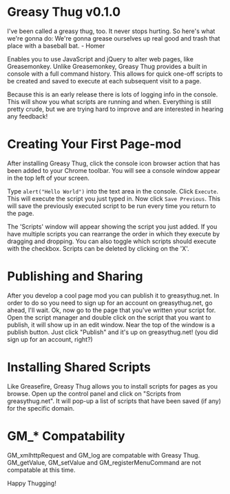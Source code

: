Greasy Thug v0.1.0
==================
I've been called a greasy thug, too. It never stops hurting. So here's what we're gonna do: We're gonna grease ourselves up real good and trash that place with a baseball bat. - Homer

Enables you to use JavaScript and jQuery to alter web pages, like Greasemonkey. Unlike Greasemonkey, Greasy Thug provides a built in console with a full command history. This allows for quick one-off scripts to be created and saved to execute at each subsequent visit to a page.

Because this is an early release there is lots of logging info in the console. This will show you what scripts are running and when. Everything is still pretty crude, but we are trying hard to improve and are interested in hearing any feedback!

Creating Your First Page-mod
============================
After installing Greasy Thug, click the console icon browser action that has been added to your Chrome toolbar. You will see a console window appear in the top left of your screen.

Type `alert("Hello World")` into the text area in the console. Click `Execute`. This will execute the script you just typed in. Now click `Save Previous`. This will save the previously executed script to be run every time you return to the page.

The 'Scripts' window will appear showing the script you just added. If you have multiple scripts you can rearrange the order in which they execute by dragging and dropping. You can also toggle which scripts should execute with the checkbox. Scripts can be deleted by clicking on the 'X'.

Publishing and Sharing
======================
After you develop a cool page mod you can publish it to greasythug.net. In order to do so you need to sign up for an account on greasythug.net, go ahead, I'll wait. Ok, now go to the page that you've written your script for. Open the script manager and double click on the script that you want to publish, it will show up in an edit window. Near the top of the window is a publish button. Just click "Publish" and it's up on greasythug.net! (you did sign up for an account, right?)

Installing Shared Scripts
=========================
Like Greasefire, Greasy Thug allows you to install scripts for pages as you browse. Open up the control panel and click on "Scripts from greasythug.net". It will pop-up a list of scripts that have been saved (if any) for the specific domain.

GM_* Compatability
==================
GM_xmlhttpRequest and GM_log are compatable with Greasy Thug. GM_getValue, GM_setValue and GM_registerMenuCommand are not compatable at this time.


Happy Thugging!
